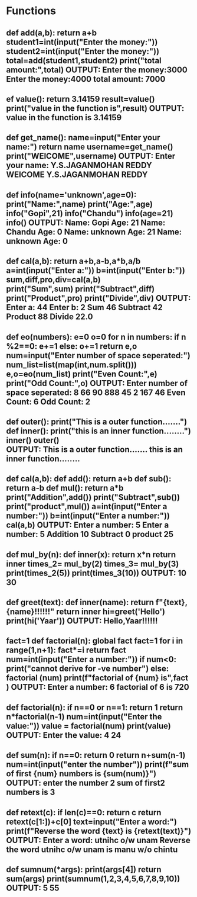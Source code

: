 # Functions
def add(a,b):
    return a+b
student1=int(input("Enter the money:"))
student2=int(input("Enter the money:"))
total=add(student1,student2)
print("total amount:",total)
OUTPUT:
      Enter the money:3000
      Enter the money:4000
      total amount: 7000
---------------------------------------------------------------
  ef value():
    return 3.14159
result=value()
print("value in the function is",result)
 OUTPUT:   value in the function is 3.14159
 ------------------------------------------------------------
 def get_name():
    name=input("Enter your name:")
    return name
username=get_name()
print("WElCOME",username)
OUTPUT:
Enter your name: Y.S.JAGANMOHAN REDDY
WElCOME Y.S.JAGANMOHAN REDDY
-----------------------------------------------------------------
def info(name='unknown',age=0):
    print("Name:",name)
    print("Age:",age)
info("Gopi",21)
info("Chandu")
info(age=21)
info()
OUTPUT:
Name: Gopi
Age: 21
Name: Chandu
Age: 0
Name: unknown
Age: 21
Name: unknown
Age: 0
--------------------------------------------------------------------
def cal(a,b):
    return a+b,a-b,a*b,a/b
a=int(input("Enter a:"))
b=int(input("Enter b:"))
sum,diff,pro,div=cal(a,b)     
print("Sum",sum)
print("Subtract",diff)
print("Product",pro)
print("Divide",div)
OUTPUT:
Enter a: 44
Enter b: 2
Sum 46
Subtract 42
Product 88
Divide 22.0
--------------------------------------------------------------------------
 def eo(numbers):
    e=0
    o=0
    for n in numbers:
        if n %2==0:
            e+=1
        else:
            o+=1
    return e,o
num=input("Enter number of space seperated:")
num_list=list(map(int,num.split()))
e,o=eo(num_list)
print("Even Count:",e)
print("Odd Count:",o)
OUTPUT:
Enter number of space seperated: 8 66 90 888 45 2 167 46 
Even Count: 6
Odd Count: 2
----------------------------------------------------------------------------
def outer():
    print("This is a outer function.......")
    def inner():
        print("this is an inner function........")
    inner()
outer()   
OUTPUT:
This is a outer function.......
this is an inner function........
-----------------------------------------------------------------------------------
def cal(a,b):
    def add():
        return a+b
    def sub():
        return a-b
    def mul():
        return a*b
    print("Addition",add())
    print("Subtract",sub())
    print("product",mul())
a=int(input("Enter a number:"))
b=int(input("Enter a number:"))
cal(a,b)
OUTPUT:
Enter a number: 5
Enter a number: 5
Addition 10
Subtract 0
product 25
-------------------------------------------------------------------------------------------
def mul_by(n):
    def inner(x):
        return x*n
    return inner
times_2= mul_by(2)
times_3= mul_by(3)
print(times_2(5))
print(times_3(10))
 OUTPUT:
 10
30
-----------------------------------------------------------------------------------------
def greet(text):
    def inner(name):
        return f"{text},{name}!!!!!!"
    return inner 
hi=greet('Hello')
print(hi('Yaar'))
OUTPUT:
Hello,Yaar!!!!!!
-------------------------------------------------------------------------------------
fact=1
def factorial(n):
    global fact
    fact=1
    for i in range(1,n+1):
        fact*=i
    return fact
num=int(input("Enter a number:"))
if num<0:
    print("cannot derive for -ve number")
else:
    factorial (num)
    print(f"factorial of {num} is",fact )
OUTPUT:
Enter a number: 6
factorial of 6 is 720
------------------------------------------------------------------------------------
def factorial(n):
    if n==0 or n==1:
        return 1
    return n*factorial(n-1)
num=int(input("Enter the value:"))
value = factorial(num)
print(value)
OUTPUT:
Enter the value: 4
24
------------------------------------------------------------------------------------
def sum(n):
    if n==0:
        return 0
    return n+sum(n-1)
num=int(input("enter the number"))
print(f"sum of first {num} numbers is {sum(num)}")
OUTPUT:
enter the number 2
sum of first2 numbers is 3
------------------------------------------------------------------------------------
def retext(c):
    if len(c)==0:
        return c
    return retext(c[1:])+c[0]
text=input("Enter a word:")
print(f"Reverse the word {text} is {retext(text)}")
OUTPUT:
Enter a word: utnihc o/w unam
Reverse the word utnihc o/w unam is manu w/o chintu
--------------------------------------------------------------------------------------
def sumnum(*args):
    print(args[4])
    return sum(args)
print(sumnum(1,2,3,4,5,6,7,8,9,10))
OUTPUT:
5
55
------------------------------------------------------------------------------------
